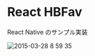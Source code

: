 # React HBFav

React Native のサンプル実装

![2015-03-28 8 59 35](https://cloud.githubusercontent.com/assets/8991/6878855/d31fdb2a-d528-11e4-8b37-b0165cef5ed0.png)
